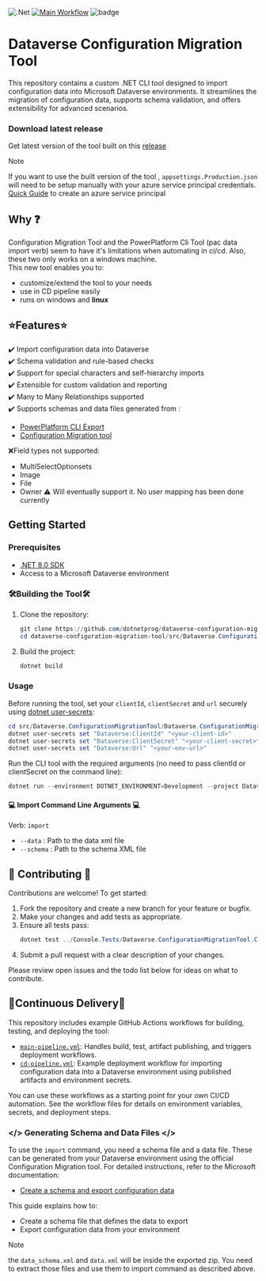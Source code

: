 ﻿![.Net](https://img.shields.io/badge/.NET_8_SDK-5C2D91?style=for-the-badge&logoColor=white) [![Main Workflow](https://github.com/dotnetprog/dataverse-configuration-migration-tool/actions/workflows/main-pipeline.yml/badge.svg)](https://github.com/dotnetprog/dataverse-configuration-migration-tool/actions/workflows/main-pipeline.yml) ![badge](https://img.shields.io/endpoint?url=https://gist.githubusercontent.com/dotnetprog/aa1b559b3f614ea0719286f9e2972219/raw/code-coverage.json) 
# Dataverse Configuration Migration Tool

This repository contains a custom .NET CLI tool designed to import configuration data into Microsoft Dataverse environments. It streamlines the migration of configuration data, supports schema validation, and offers extensibility for advanced scenarios.
### Download latest release
Get latest version of the tool built on this [release](https://github.com/dotnetprog/dataverse-pcf-lookup-treeview/releases/latest)
> [!NOTE]  
> If you want to use the built version of the tool , `appsettings.Production.json` will need to be setup manually with your azure service principal credentials.
> [Quick Guide](https://recursion.no/blogs/dataverse-setup-service-principal-access-for-environment/) to create an azure service principal
## Why ❓

Configuration Migration Tool and the PowerPlatform Cli Tool (pac data import verb) seem to have it's limitations when automating in ci/cd. Also, these two only works on a windows machine. \
This new tool enables you to:

- customize/extend the tool to your needs
- use in CD pipeline easily
- runs on windows and **linux**

## ⭐Features⭐

:heavy_check_mark: Import configuration data into Dataverse \
:heavy_check_mark: Schema validation and rule-based checks \
:heavy_check_mark: Support for special characters and self-hierarchy imports \
:heavy_check_mark: Extensible for custom validation and reporting \
:heavy_check_mark: Many to Many Relationships supported \
:heavy_check_mark: Supports schemas and data files generated from :
- [PowerPlatform CLI Export](https://learn.microsoft.com/en-us/power-platform/developer/cli/reference/data#pac-data-export)
- [Configuration Migration tool](https://learn.microsoft.com/en-us/power-platform/admin/create-schema-export-configuration-data)

❌Field types not supported:
- MultiSelectOptionsets
- Image
- File
- Owner ⚠️ Will eventually support it. No user mapping has been done currently



## Getting Started

### Prerequisites

- [.NET 8.0 SDK](https://dotnet.microsoft.com/download/dotnet/8.0)
- Access to a Microsoft Dataverse environment

### 🛠️Building the Tool🛠️
1. Clone the repository:
   ```powershell
   git clone https://github.com/dotnetprog/dataverse-configuration-migration-tool.git
   cd dataverse-configuration-migration-tool/src/Dataverse.ConfigurationMigrationTool/Dataverse.ConfigurationMigrationTool.Console
   ```
2. Build the project:
   ```powershell
   dotnet build
   ```

### Usage


Before running the tool, set your `clientId`, `clientSecret` and `url` securely using [dotnet user-secrets](https://learn.microsoft.com/en-us/aspnet/core/security/app-secrets):

```powershell
cd src/Dataverse.ConfigurationMigrationTool/Dataverse.ConfigurationMigrationTool.Console
dotnet user-secrets set "Dataverse:ClientId" "<your-client-id>"
dotnet user-secrets set "Dataverse:ClientSecret" "<your-client-secret>"
dotnet user-secrets set "Dataverse:Url" "<your-env-url>"
```

Run the CLI tool with the required arguments (no need to pass clientId or clientSecret on the command line):

```powershell
dotnet run --environment DOTNET_ENVIRONMENT=Development --project Dataverse.ConfigurationMigrationTool.Console -- import --data "path/to/data.xml" --schema "path/to/schema.xml"
```

#### 💻 Import Command Line Arguments 💻

Verb: `import`
- `--data` : Path to the data xml file
- `--schema` : Path to the schema XML file

## 🤝 Contributing 🤝

Contributions are welcome! To get started:

1. Fork the repository and create a new branch for your feature or bugfix.
2. Make your changes and add tests as appropriate.
3. Ensure all tests pass:
   ```powershell
   dotnet test ../Console.Tests/Dataverse.ConfigurationMigrationTool.Console.Tests.csproj
   ```
4. Submit a pull request with a clear description of your changes.

Please review open issues and the todo list below for ideas on what to contribute.


## 🚀Continuous Delivery🚀

This repository includes example GitHub Actions workflows for building, testing, and deploying the tool:

- [`main-pipeline.yml`](.github/workflows/main-pipeline.yml): Handles build, test, artifact publishing, and triggers deployment workflows.
- [`cd-pipeline.yml`](.github/workflows/cd-pipeline.yml): Example deployment workflow for importing configuration data into a Dataverse environment using published artifacts and environment secrets.

You can use these workflows as a starting point for your own CI/CD automation. See the workflow files for details on environment variables, secrets, and deployment steps.


### </> Generating Schema and Data Files </>

To use the `import` command, you need a schema file and a data file. These can be generated from your Dataverse environment using the official Configuration Migration tool. For detailed instructions, refer to the Microsoft documentation:

- [Create a schema and export configuration data](https://learn.microsoft.com/en-us/power-platform/admin/create-schema-export-configuration-data)

This guide explains how to:
- Create a schema file that defines the data to export
- Export configuration data from your environment

> [!NOTE]  
> the `data_schema.xml` and `data.xml` will be inside the exported zip. You need to extract those files and use them to import command as described above.



